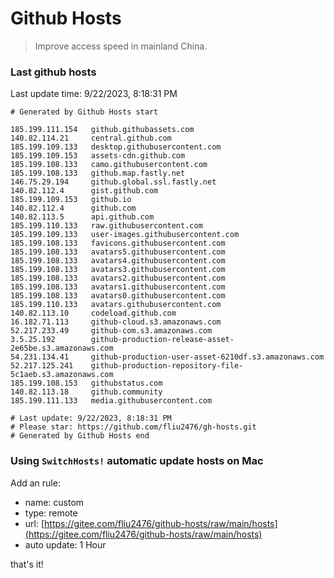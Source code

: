 # Github Hosts

> Improve access speed in mainland China.

### Last github hosts

Last update time: 9/22/2023, 8:18:31 PM

```base
# Generated by Github Hosts start 

185.199.111.154   github.githubassets.com
140.82.114.21     central.github.com
185.199.109.133   desktop.githubusercontent.com
185.199.109.153   assets-cdn.github.com
185.199.108.133   camo.githubusercontent.com
185.199.108.133   github.map.fastly.net
146.75.29.194     github.global.ssl.fastly.net
140.82.112.4      gist.github.com
185.199.109.153   github.io
140.82.112.4      github.com
140.82.113.5      api.github.com
185.199.110.133   raw.githubusercontent.com
185.199.109.133   user-images.githubusercontent.com
185.199.108.133   favicons.githubusercontent.com
185.199.108.133   avatars5.githubusercontent.com
185.199.108.133   avatars4.githubusercontent.com
185.199.108.133   avatars3.githubusercontent.com
185.199.108.133   avatars2.githubusercontent.com
185.199.108.133   avatars1.githubusercontent.com
185.199.108.133   avatars0.githubusercontent.com
185.199.110.133   avatars.githubusercontent.com
140.82.113.10     codeload.github.com
16.182.71.113     github-cloud.s3.amazonaws.com
52.217.233.49     github-com.s3.amazonaws.com
3.5.25.192        github-production-release-asset-2e65be.s3.amazonaws.com
54.231.134.41     github-production-user-asset-6210df.s3.amazonaws.com
52.217.125.241    github-production-repository-file-5c1aeb.s3.amazonaws.com
185.199.108.153   githubstatus.com
140.82.113.18     github.community
185.199.111.133   media.githubusercontent.com

# Last update: 9/22/2023, 8:18:31 PM
# Please star: https://github.com/fliu2476/gh-hosts.git
# Generated by Github Hosts end
```

### Using `SwitchHosts!` automatic update hosts on Mac
Add an rule:
- name: custom
- type: remote
- url: [https://gitee.com/fliu2476/github-hosts/raw/main/hosts](https://gitee.com/fliu2476/github-hosts/raw/main/hosts)
- auto update: 1 Hour

that's it!

